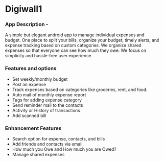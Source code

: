 # Digiwall1
### App Description -
A simple but elegant android app to manage individual expenses and budget. One place to split your bills, organize your budget, timely alerts, and expense tracking based on custom categories. We organize shared expenses so that everyone can see how much they owe. We focus on simplicity and hassle-free user experience.

### Features and options
- Set weekly/monthly budget
- Post an expense
- Track expenses based on categories like groceries, rent, and food.
- Auto mail of monthly expense report
- Tags for adding expense category
- Send reminder mail to the contacts
- Activity or History of transactions
- Add scanned bill

### Enhancement Features
- Search option for expense, contacts, and bills
- Add friends and contacts via email.
- How much you Owe and How much you are Owed?
- Manage shared expenses
